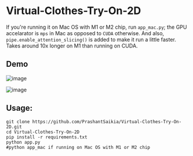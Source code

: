 # Virtual-Clothes-Try-On-2D

If you're running it on Mac OS with M1 or M2 chip, run `app_mac.py`; the GPU accelarator is `mps` in Mac as opposed to `CUDA` otherwise. And also, `pipe.enable_attention_slicing()` is added to make it run a little faster. Takes around 10x longer on M1 than running on CUDA. 

## Demo

![image](https://user-images.githubusercontent.com/39755678/223530196-d5d5f45d-9180-497a-9f8e-c5e00e3060d7.png)

![image](https://user-images.githubusercontent.com/39755678/223536038-fe8dc624-7729-41e4-bb61-5340720a3c0c.png)

## Usage:
```
git clone https://github.com/PrashantSaikia/Virtual-Clothes-Try-On-2D.git
cd Virtual-Clothes-Try-On-2D
pip install -r requirements.txt
python app.py 
#python app_mac if running on Mac OS with M1 or M2 chip
```
